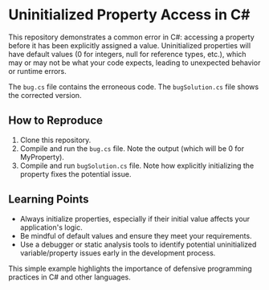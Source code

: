 # Uninitialized Property Access in C#

This repository demonstrates a common error in C#: accessing a property before it has been explicitly assigned a value.  Uninitialized properties will have default values (0 for integers, null for reference types, etc.), which may or may not be what your code expects, leading to unexpected behavior or runtime errors.

The `bug.cs` file contains the erroneous code. The `bugSolution.cs` file shows the corrected version. 

## How to Reproduce

1. Clone this repository.
2. Compile and run the `bug.cs` file. Note the output (which will be 0 for MyProperty).
3. Compile and run `bugSolution.cs` file. Note how explicitly initializing the property fixes the potential issue.

## Learning Points

- Always initialize properties, especially if their initial value affects your application's logic.
- Be mindful of default values and ensure they meet your requirements.
- Use a debugger or static analysis tools to identify potential uninitialized variable/property issues early in the development process.

This simple example highlights the importance of defensive programming practices in C# and other languages.
